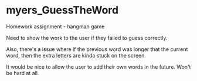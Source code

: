 # myers_GuessTheWord
Homework assignment - hangman game

Need to show the work to the user if they failed to guess correctly. 

Also, there's a issue where if the previous word was longer that the current word, then the extra letters are kinda stuck on the screen. 

It would be nice to allow the user to add their own words in the future. Won't be hard at all. 
